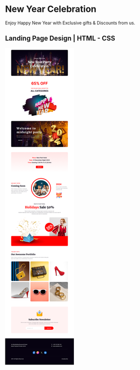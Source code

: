 # New Year Celebration

Enjoy Happy New Year with Exclusive gifts & Discounts from us.

## Landing Page Design | HTML - CSS

<img src="./assets/images/desktop-view.png" />
